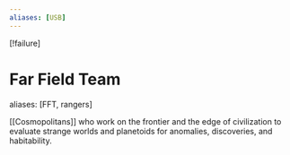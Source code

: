 ```yaml
---
aliases: [USB]
---
```


[!failure]


# Far Field Team
aliases: [FFT, rangers]

[[Cosmopolitans]] who work on the frontier and the edge of civilization to
evaluate strange worlds and planetoids for anomalies,
discoveries, and habitability.